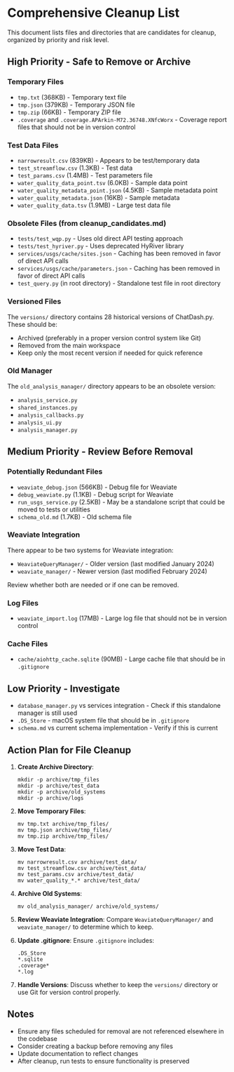 # Comprehensive Cleanup List

This document lists files and directories that are candidates for cleanup, organized by priority and risk level.

## High Priority - Safe to Remove or Archive

### Temporary Files
- `tmp.txt` (368KB) - Temporary text file
- `tmp.json` (379KB) - Temporary JSON file
- `tmp.zip` (66KB) - Temporary ZIP file
- `.coverage` and `.coverage.APArkin-M72.36748.XNfcWorx` - Coverage report files that should not be in version control

### Test Data Files
- `narrowresult.csv` (839KB) - Appears to be test/temporary data
- `test_streamflow.csv` (1.3KB) - Test data
- `test_params.csv` (1.4MB) - Test parameters file
- `water_quality_data_point.tsv` (6.0KB) - Sample data point
- `water_quality_metadata_point.json` (4.5KB) - Sample metadata point
- `water_quality_metadata.json` (16KB) - Sample metadata
- `water_quality_data.tsv` (1.9MB) - Large test data file

### Obsolete Files (from cleanup_candidates.md)
- `tests/test_wqp.py` - Uses old direct API testing approach
- `tests/test_hyriver.py` - Uses deprecated HyRiver library
- `services/usgs/cache/sites.json` - Caching has been removed in favor of direct API calls
- `services/usgs/cache/parameters.json` - Caching has been removed in favor of direct API calls
- `test_query.py` (in root directory) - Standalone test file in root directory

### Versioned Files
The `versions/` directory contains 28 historical versions of ChatDash.py. These should be:
- Archived (preferably in a proper version control system like Git)
- Removed from the main workspace
- Keep only the most recent version if needed for quick reference

### Old Manager
The `old_analysis_manager/` directory appears to be an obsolete version:
- `analysis_service.py`
- `shared_instances.py`
- `analysis_callbacks.py`
- `analysis_ui.py`
- `analysis_manager.py`

## Medium Priority - Review Before Removal

### Potentially Redundant Files
- `weaviate_debug.json` (566KB) - Debug file for Weaviate
- `debug_weaviate.py` (1.1KB) - Debug script for Weaviate
- `run_usgs_service.py` (2.5KB) - May be a standalone script that could be moved to tests or utilities
- `schema_old.md` (1.7KB) - Old schema file

### Weaviate Integration
There appear to be two systems for Weaviate integration:
- `WeaviateQueryManager/` - Older version (last modified January 2024)
- `weaviate_manager/` - Newer version (last modified February 2024)

Review whether both are needed or if one can be removed.

### Log Files
- `weaviate_import.log` (17MB) - Large log file that should not be in version control

### Cache Files
- `cache/aiohttp_cache.sqlite` (90MB) - Large cache file that should be in `.gitignore`

## Low Priority - Investigate

- `database_manager.py` vs services integration - Check if this standalone manager is still used
- `.DS_Store` - macOS system file that should be in `.gitignore`
- `schema.md` vs current schema implementation - Verify if this is current

## Action Plan for File Cleanup

1. **Create Archive Directory**:
   ```
   mkdir -p archive/tmp_files
   mkdir -p archive/test_data
   mkdir -p archive/old_systems
   mkdir -p archive/logs
   ```

2. **Move Temporary Files**:
   ```
   mv tmp.txt archive/tmp_files/
   mv tmp.json archive/tmp_files/
   mv tmp.zip archive/tmp_files/
   ```

3. **Move Test Data**:
   ```
   mv narrowresult.csv archive/test_data/
   mv test_streamflow.csv archive/test_data/
   mv test_params.csv archive/test_data/
   mv water_quality_*.* archive/test_data/
   ```

4. **Archive Old Systems**:
   ```
   mv old_analysis_manager/ archive/old_systems/
   ```

5. **Review Weaviate Integration**:
   Compare `WeaviateQueryManager/` and `weaviate_manager/` to determine which to keep.

6. **Update .gitignore**:
   Ensure `.gitignore` includes:
   ```
   .DS_Store
   *.sqlite
   .coverage*
   *.log
   ```

7. **Handle Versions**:
   Discuss whether to keep the `versions/` directory or use Git for version control properly.

## Notes

- Ensure any files scheduled for removal are not referenced elsewhere in the codebase
- Consider creating a backup before removing any files
- Update documentation to reflect changes
- After cleanup, run tests to ensure functionality is preserved 